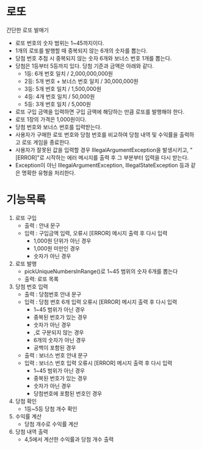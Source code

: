 # 로또
간단한 로또 발매기
- 로또 번호의 숫자 범위는 1~45까지이다.
- 1개의 로또를 발행할 때 중복되지 않는 6개의 숫자를 뽑는다.
- 당첨 번호 추첨 시 중복되지 않는 숫자 6개와 보너스 번호 1개를 뽑는다.
- 당첨은 1등부터 5등까지 있다. 당첨 기준과 금액은 아래와 같다.
   - 1등: 6개 번호 일치 / 2,000,000,000원
   - 2등: 5개 번호 + 보너스 번호 일치 / 30,000,000원
   - 3등: 5개 번호 일치 / 1,500,000원
   - 4등: 4개 번호 일치 / 50,000원
   - 5등: 3개 번호 일치 / 5,000원
- 로또 구입 금액을 입력하면 구입 금액에 해당하는 만큼 로또를 발행해야 한다.
- 로또 1장의 가격은 1,000원이다.
- 당첨 번호와 보너스 번호를 입력받는다.
- 사용자가 구매한 로또 번호와 당첨 번호를 비교하여 당첨 내역 및 수익률을 출력하고 로또 게임을 종료한다.
- 사용자가 잘못된 값을 입력할 경우 IllegalArgumentException을 발생시키고, "[ERROR]"로 시작하는 에러 메시지를 출력 후 그 부분부터 입력을 다시 받는다.
- Exception이 아닌 IllegalArgumentException, IllegalStateException 등과 같은 명확한 유형을 처리한다.

# 기능목록
1. 로또 구입
   - 출력 : 안내 문구
   - 입력 : 구입금액 입력, 오류시 [ERROR] 메시지 출력 후 다시 입력
      - 1,000원 단위가 아닌 경우
      - 1,000원 미만인 경우
      - 숫자가 아닌 경우
2. 로또 발행
   - pickUniqueNumbersInRange()로 1~45 범위의 숫자 6개를 뽑는다
   - 출력: 로또 목록
3. 당첨 번호 입력
   - 출력 : 당첨번호 안내 문구
   - 입력 : 당첨 번호 6개 입력 오류시 [ERROR] 메시지 출력 후 다시 입력
      - 1~45 범위가 아닌 경우
      - 중복된 번호가 있는 경우
      - 숫자가 아닌 경우
      - ,로 구분되지 않는 경우
      - 6개의 숫자가 아닌 경우
      - 공백이 포함된 경우
   - 출력 : 보너스 번호 안내 문구
   - 입력 : 보너스 번호 입력 오류시 [ERROR] 메시지 출력 후 다시 입력
      - 1~45 범위가 아닌 경우
      - 중복된 번호가 있는 경우
      - 숫자가 아닌 경우
      - 당첨번호에 포함된 번호인 경우
4. 당첨 확인
    - 1등~5등 당첨 개수 확인
5. 수익률 계산
   - 당첨 개수로 수익률 계산
6. 당첨 내역 출력
   - 4,5에서 계산한 수익률과 당첨 개수 출력


